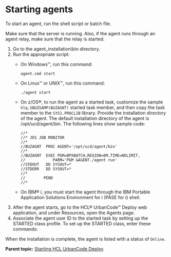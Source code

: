 # Starting agents

To start an agent, run the shell script or batch file.

Make sure that the server is running. Also, if the agent runs through an agent relay, make sure that the relay is started.

1.  Go to the agent\_installation\\bin directory. 
2.  Run the appropriate script: 
    -   On Windows™, run this command:

        ```
        agent.cmd start
        ```

    -   On Linux™ or UNIX™, run this command:

        ```
        ./agent start
        ```

    -   On z/OS®, to run the agent as a started task, customize the sample `hlq.SBUZSAMP(BUZAGNT)` started task member, and then copy the task member to the `SYS1.PROCLIB` library. Provide the installation directory of the agent. The default installation directory of the agent is /opt/ucd/agent/bin. The following lines show sample code:

        ```
        //* 
        //* JES JOB MONITOR 
        //*
        //BUZAGNT  PROC AGENT='/opt/ucd/agent/bin'
        //*
        //BUZAGNT  EXEC PGM=BPXBATCH,REGION=0M,TIME=NOLIMIT,
        //            PARM='PGM &AGENT./agent run'
        //STDOUT   DD SYSOUT=*
        //STDERR   DD SYSOUT=*
        //*
        //        PEND
        //*
        ```

    -   On IBM® i, you must start the agent through the IBM Portable Application Solutions Environment for i \(PASE for i\) shell.
3.  After the agent starts, go to the HCL® UrbanCode™ Deploy web application, and under Resources, open the Agents page. 
4.   Associate the agent user ID to the started task by setting up the STARTED class profile. To set up the STARTED class, enter these commands: 

When the installation is complete, the agent is listed with a status of `Online`.

**Parent topic:** [Starting HCL UrbanCode Deploy](../../com.ibm.udeploy.install.doc/topics/runProduct.md)

